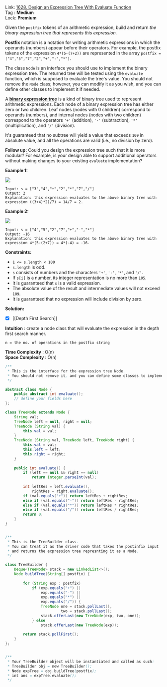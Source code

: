 Link: [1628. Design an Expression Tree With Evaluate Function](https://leetcode.com/problems/design-an-expression-tree-with-evaluate-function/) <br>
Tag : **Medium**<br>
Lock: **Premium**

Given the `postfix` tokens of an arithmetic expression, build and return _the binary expression tree that represents this expression._

**Postfix** notation is a notation for writing arithmetic expressions in which the operands (numbers) appear before their operators. For example, the postfix tokens of the expression `4*(5-(7+2))` are represented in the array `postfix = ["4","5","7","2","+","-","*"]`.

The class `Node` is an interface you should use to implement the binary expression tree. The returned tree will be tested using the `evaluate` function, which is supposed to evaluate the tree's value. You should not remove the `Node` class; however, you can modify it as you wish, and you can define other classes to implement it if needed.

A **[binary expression tree](https://en.wikipedia.org/wiki/Binary_expression_tree)** is a kind of binary tree used to represent arithmetic expressions. Each node of a binary expression tree has either zero or two children. Leaf nodes (nodes with 0 children) correspond to operands (numbers), and internal nodes (nodes with two children) correspond to the operators `'+'` (addition), `'-'` (subtraction), `'*'` (multiplication), and `'/'` (division).

It's guaranteed that no subtree will yield a value that exceeds `109` in absolute value, and all the operations are valid (i.e., no division by zero).

**Follow up:** Could you design the expression tree such that it is more modular? For example, is your design able to support additional operators without making changes to your existing `evaluate` implementation?

**Example 1:**

![](https://assets.leetcode.com/uploads/2020/10/15/untitled-diagram.png)
```
Input: s = ["3","4","+","2","*","7","/"]
Output: 2
Explanation: this expression evaluates to the above binary tree with expression ((3+4)*2)/7) = 14/7 = 2.
```

**Example 2:**

![](https://assets.leetcode.com/uploads/2020/10/15/untitled-diagram2.png)
```
Input: s = ["4","5","2","7","+","-","*"]
Output: -16
Explanation: this expression evaluates to the above binary tree with expression 4*(5-(2+7)) = 4*(-4) = -16.
```

**Constraints:**
-   `1 <= s.length < 100`
-   `s.length` is odd.
-   `s` consists of numbers and the characters `'+'`, `'-'`, `'*'`, and `'/'`.
-   If `s[i]` is a number, its integer representation is no more than `105`.
-   It is guaranteed that `s` is a valid expression.
-   The absolute value of the result and intermediate values will not exceed `109`.
-   It is guaranteed that no expression will include division by zero.

**Solution:**

- [x] [[Depth First Search]]

**Intuition** :
create a node class that will evaluate the expression in the depth first search manner. 

```
n = the no. of operations in the postfix string
```
**Time Complexity** : O(n)<br>
**Space Complexity** : O(n)

```java
/**
 * This is the interface for the expression tree Node.
 * You should not remove it, and you can define some classes to implement it.
 */

abstract class Node {
    public abstract int evaluate();
    // define your fields here
};

class TreeNode extends Node {
    String val;
    TreeNode left = null, right = null;
    TreeNode (String val) {
        this.val = val;
    }
    TreeNode (String val, TreeNode left, TreeNode right) {
        this.val = val;
        this.left = left;
        this.right = right;
    }
    
    public int evaluate() {
        if (left == null && right == null)
            return Integer.parseInt(val);
        
        int leftRes = left.evaluate(),
            rightRes = right.evaluate();
        if (val.equals("+")) return leftRes + rightRes;
        else if (val.equals("-")) return leftRes - rightRes;
        else if (val.equals("*")) return leftRes * rightRes;
        else if (val.equals("/")) return leftRes / rightRes;
        return 0;
    }
}


/**
 * This is the TreeBuilder class.
 * You can treat it as the driver code that takes the postinfix input 
 * and returns the expression tree represnting it as a Node.
 */

class TreeBuilder {
    Deque<TreeNode> stack = new LinkedList<>();
    Node buildTree(String[] postfix) {
        
        for (String exp : postfix)
            if (exp.equals("+") || 
                exp.equals("-") || 
                exp.equals("*") || 
                exp.equals("/")) {
                TreeNode one = stack.pollLast(),
                         two = stack.pollLast();
                stack.offerLast(new TreeNode(exp, two, one));
            } else
                stack.offerLast(new TreeNode(exp));
        
        return stack.pollFirst();
    }
};


/**
 * Your TreeBuilder object will be instantiated and called as such:
 * TreeBuilder obj = new TreeBuilder();
 * Node expTree = obj.buildTree(postfix);
 * int ans = expTree.evaluate();
 */
```

